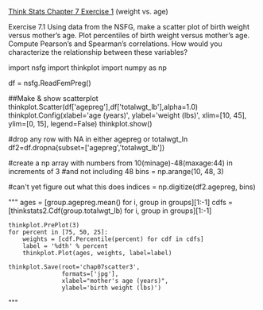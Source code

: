 [Think Stats Chapter 7 Exercise 1](http://greenteapress.com/thinkstats2/html/thinkstats2008.html#toc70) (weight vs. age)

 Exercise 7.1 Using data from the NSFG, make a scatter plot of birth weight versus 
 mother’s age. Plot percentiles of birth weight versus mother’s age. Compute Pearson’s 
 and Spearman’s correlations. How would you characterize the relationship between 
 these variables?

import nsfg
import thinkplot
import numpy as np

df = nsfg.ReadFemPreg()

##Make & show scatterplot
thinkplot.Scatter(df['agepreg'],df['totalwgt_lb'],alpha=1.0)
thinkplot.Config(xlabel='age (years)',
                     ylabel='weight (lbs)',
                     xlim=[10, 45],
                     ylim=[0, 15],
                     legend=False)
thinkplot.show()


#drop any row with NA in either agepreg or totalwgt_ln
df2=df.dropna(subset=['agepreg','totalwgt_lb'])

#create a np array with numbers from 10(minage)-48(maxage:44) in increments of 3 
#and not including 48
bins = np.arange(10, 48, 3)

#can't yet figure out what this does
indices = np.digitize(df2.agepreg, bins)


"""
    ages = [group.agepreg.mean() for i, group in groups][1:-1]
    cdfs = [thinkstats2.Cdf(group.totalwgt_lb) for i, group in groups][1:-1]

    thinkplot.PrePlot(3)
    for percent in [75, 50, 25]:
        weights = [cdf.Percentile(percent) for cdf in cdfs]
        label = '%dth' % percent
        thinkplot.Plot(ages, weights, label=label)

    thinkplot.Save(root='chap07scatter3',
                   formats=['jpg'],
                   xlabel="mother's age (years)",
                   ylabel='birth weight (lbs)')
"""
